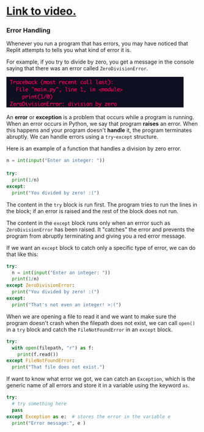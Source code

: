 # [Link to video.](https://www.youtube.com/watch?v=KxYiZB2o1tY&list=PLVD25niNi0BnTo_MGI8NI6WvVIXcC9khH)

### Error Handling

Whenever you run a program that has errors, you may have noticed that Replit attempts to tells you what kind of error it is. 

For example, if you try to divide by zero, you get a message in the console saying that there was an error called `ZeroDivisionError`.

![](https://raw.githubusercontent.com/MissStrong/ICS3UE_Semester_2_2020-2021/main/Images/Zero_Division_Error.png)

An **error** or **exception** is a problem that occurs while a program is running. When an error occurs in Python, we say that program **raises** an error. When this happens and your program doesn't **handle** it, the program terminates abruptly. We can handle errors using a `try`-`except` structure.

Here is an example of a function that handles a division by zero error.

```python
n = int(input("Enter an integer: "))

try:
  print(1/n)
except:
  print("You divided by zero! :(")
```

The content in the `try` block is run first. The program tries to run the lines in the block; if an error is raised and the rest of the block does not run. 

The content in the `except` block runs only when an errror such as `ZeroDivisionError` has been raised. It "catches" the error and prevents the program from abruptly terminating and giving you a red error message.

If we want an `except` block to catch only a specific type of error, we can do that like this:

```python
try:
  n = int(input("Enter an integer: "))
  print(1/n)
except ZeroDivisionError:
  print("You divided by zero! :(")
except:
  print("That's not even an integer! >:(")
```

When we are opening a file to read it and we want to make sure the program  doesn't crash when the filepath does not exist, we can call `open()` in a `try` block and catch the `FileNotFoundError` in an `except` block. 

```python
try:
  with open(filepath, "r") as f:
    print(f.read())
except FileNotFoundError:
  print("That file does not exist.")
```

If want to know what error we got, we can catch an `Exception`, which is the generic name of all errors and store it in a variable using the keyword `as`.

```python
try:
  # try something here
  pass
except Exception as e:  # stores the error in the variable e
  print("Error message:", e )
```
